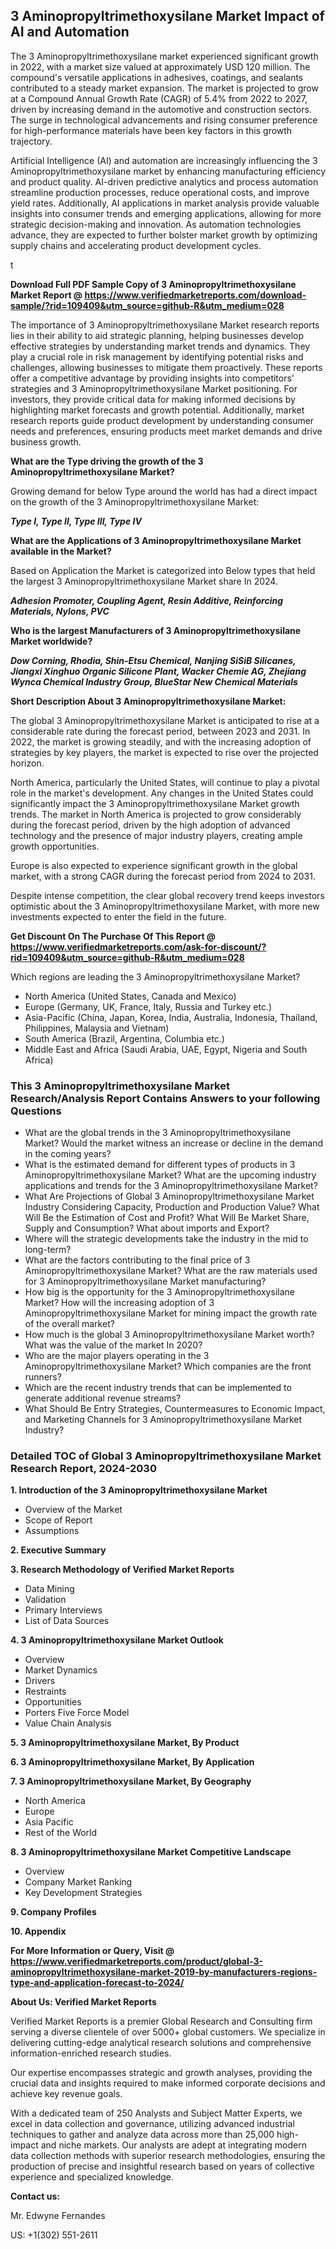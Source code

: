 <h2>3 Aminopropyltrimethoxysilane Market Impact of AI and Automation</h2><p>The 3 Aminopropyltrimethoxysilane market experienced significant growth in 2022, with a market size valued at approximately USD 120 million. The compound's versatile applications in adhesives, coatings, and sealants contributed to a steady market expansion. The market is projected to grow at a Compound Annual Growth Rate (CAGR) of 5.4% from 2022 to 2027, driven by increasing demand in the automotive and construction sectors. The surge in technological advancements and rising consumer preference for high-performance materials have been key factors in this growth trajectory.</p><p>Artificial Intelligence (AI) and automation are increasingly influencing the 3 Aminopropyltrimethoxysilane market by enhancing manufacturing efficiency and product quality. AI-driven predictive analytics and process automation streamline production processes, reduce operational costs, and improve yield rates. Additionally, AI applications in market analysis provide valuable insights into consumer trends and emerging applications, allowing for more strategic decision-making and innovation. As automation technologies advance, they are expected to further bolster market growth by optimizing supply chains and accelerating product development cycles.</p>t</p><p id="" class=""><strong>Download Full PDF Sample Copy of 3 Aminopropyltrimethoxysilane Market Report @ <a href="https://www.verifiedmarketreports.com/download-sample/?rid=109409&utm_source=github-R&utm_medium=028" target="_blank">https://www.verifiedmarketreports.com/download-sample/?rid=109409&utm_source=github-R&utm_medium=028</a></strong></p><p>The importance of&nbsp;3 Aminopropyltrimethoxysilane Market research reports lies in their ability to aid strategic planning, helping businesses develop effective strategies by understanding market trends and dynamics. They play a crucial role in risk management by identifying potential risks and challenges, allowing businesses to mitigate them proactively. These reports offer a competitive advantage by providing insights into competitors' strategies and 3 Aminopropyltrimethoxysilane Market positioning. For investors, they provide critical data for making informed decisions by highlighting market forecasts and growth potential. Additionally, market research reports guide product development by understanding consumer needs and preferences, ensuring products meet market demands and drive business growth.</p><p><strong>What are the&nbsp;Type driving the growth of the 3 Aminopropyltrimethoxysilane Market?</strong></p><p id="" class="">Growing demand for below Type around the world has had a direct impact on the growth of the 3 Aminopropyltrimethoxysilane Market:</p><em><strong>Type I, Type II, Type III, Type IV</strong></em></p><strong>What are the&nbsp;Applications&nbsp;of 3 Aminopropyltrimethoxysilane Market available in the Market?</strong></p><p id="" class="">Based on Application the Market is categorized into Below types that held the largest 3 Aminopropyltrimethoxysilane Market share In 2024.</p><em><strong>Adhesion Promoter, Coupling Agent, Resin Additive, Reinforcing Materials, Nylons, PVC</strong></em></p><strong>Who is the largest Manufacturers of 3 Aminopropyltrimethoxysilane Market worldwide?</strong></p><p><em><strong>Dow Corning, Rhodia, Shin-Etsu Chemical, Nanjing SiSiB Silicanes, Jiangxi Xinghuo Organic Silicone Plant, Wacker Chemie AG, Zhejiang Wynca Chemical Industry Group, BlueStar New Chemical Materials</strong></em></p><p id="" class=""><strong>Short Description About 3 Aminopropyltrimethoxysilane Market:</strong></p><p>The global 3 Aminopropyltrimethoxysilane Market is anticipated to rise at a considerable rate during the forecast period, between 2023 and 2031. In 2022, the market is growing steadily, and with the increasing adoption of strategies by key players, the market is expected to rise over the projected horizon.</p><p>North America, particularly the United States, will continue to play a pivotal role in the market's development. Any changes in the United States could significantly impact the 3 Aminopropyltrimethoxysilane Market growth trends. The market in North America is projected to grow considerably during the forecast period, driven by the high adoption of advanced technology and the presence of major industry players, creating ample growth opportunities.</p><p>Europe is also expected to experience significant growth in the global market, with a strong CAGR during the forecast period from 2024 to 2031.</p><p>Despite intense competition, the clear global recovery trend keeps investors optimistic about the 3 Aminopropyltrimethoxysilane Market, with more new investments expected to enter the field in the future.</p><p id="" class=""><strong>Get Discount On The Purchase Of This Report @ <a href="https://www.verifiedmarketreports.com/ask-for-discount/?rid=109409&utm_source=github-R&utm_medium=028" target="_blank">https://www.verifiedmarketreports.com/ask-for-discount/?rid=109409&utm_source=github-R&utm_medium=028</a></strong></p>Which regions are leading the 3 Aminopropyltrimethoxysilane Market?</p><ul><li>North America (United States, Canada and Mexico)</li><li>Europe (Germany, UK, France, Italy, Russia and Turkey etc.)</li><li>Asia-Pacific (China, Japan, Korea, India, Australia, Indonesia, Thailand, Philippines, Malaysia and Vietnam)</li><li>South America (Brazil, Argentina, Columbia etc.)</li><li>Middle East and Africa (Saudi Arabia, UAE, Egypt, Nigeria and South Africa)</li></ul><h3 id="" class="">This 3 Aminopropyltrimethoxysilane Market Research/Analysis Report Contains Answers to your following Questions</h3><ul><li>What are the global trends in the 3 Aminopropyltrimethoxysilane Market? Would the market witness an increase or decline in the demand in the coming years?</li><li>What is the estimated demand for different types of products in 3 Aminopropyltrimethoxysilane Market? What are the upcoming industry applications and trends for the 3 Aminopropyltrimethoxysilane Market?</li><li>What Are Projections of Global 3 Aminopropyltrimethoxysilane Market Industry Considering Capacity, Production and Production Value? What Will Be the Estimation of Cost and Profit? What Will Be Market Share, Supply and Consumption? What about imports and Export?</li><li>Where will the strategic developments take the industry in the mid to long-term?</li><li>What are the factors contributing to the final price of 3 Aminopropyltrimethoxysilane Market? What are the raw materials used for 3 Aminopropyltrimethoxysilane Market manufacturing?</li><li>How big is the opportunity for the 3 Aminopropyltrimethoxysilane Market? How will the increasing adoption of 3 Aminopropyltrimethoxysilane Market for mining impact the growth rate of the overall market?</li><li>How much is the global 3 Aminopropyltrimethoxysilane Market worth? What was the value of the market In 2020?</li><li>Who are the major players operating in the 3 Aminopropyltrimethoxysilane Market? Which companies are the front runners?</li><li>Which are the recent industry trends that can be implemented to generate additional revenue streams?</li><li>What Should Be Entry Strategies, Countermeasures to Economic Impact, and Marketing Channels for 3 Aminopropyltrimethoxysilane Market Industry?</li></ul><h3 id="" class="">Detailed TOC of Global 3 Aminopropyltrimethoxysilane Market Research Report, 2024-2030</h3><p id="" class=""><strong>1. Introduction of the 3 Aminopropyltrimethoxysilane Market</strong></p><ul><li>Overview of the Market</li><li>Scope of Report</li><li>Assumptions</li></ul><p id="" class=""><strong>2. Executive Summary</strong></p><p id="" class=""><strong>3. Research Methodology of Verified Market Reports</strong></p><ul><li>Data Mining</li><li>Validation</li><li>Primary Interviews</li><li>List of Data Sources</li></ul><p id="" class=""><strong>4. 3 Aminopropyltrimethoxysilane Market Outlook</strong></p><ul><li>Overview</li><li>Market Dynamics</li><li>Drivers</li><li>Restraints</li><li>Opportunities</li><li>Porters Five Force Model</li><li>Value Chain Analysis</li></ul><p id="" class=""><strong>5. 3 Aminopropyltrimethoxysilane Market, By Product</strong></p><p id="" class=""><strong>6. 3 Aminopropyltrimethoxysilane Market, By Application</strong></p><p id="" class=""><strong>7. 3 Aminopropyltrimethoxysilane Market, By Geography</strong></p><ul><li>North America</li><li>Europe</li><li>Asia Pacific</li><li>Rest of the World</li></ul><p id="" class=""><strong>8. 3 Aminopropyltrimethoxysilane Market Competitive Landscape</strong></p><ul><li>Overview</li><li>Company Market Ranking</li><li>Key Development Strategies</li></ul><p id="" class=""><strong>9. Company Profiles</strong></p><p id="" class=""><strong>10. Appendix</strong></p><p id="" class=""><strong>For More Information or Query, Visit @ <a href="https://www.verifiedmarketreports.com/product/global-3-aminopropyltrimethoxysilane-market-2019-by-manufacturers-regions-type-and-application-forecast-to-2024/" target="_blank">https://www.verifiedmarketreports.com/product/global-3-aminopropyltrimethoxysilane-market-2019-by-manufacturers-regions-type-and-application-forecast-to-2024/</a></strong></p><p id="" class=""><strong>About Us: Verified Market Reports</strong></p><p id="" class="">Verified Market Reports is a premier Global Research and Consulting firm serving a diverse clientele of over 5000+ global customers. We specialize in delivering cutting-edge analytical research solutions and comprehensive information-enriched research studies.</p><p id="" class="">Our expertise encompasses strategic and growth analyses, providing the crucial data and insights required to make informed corporate decisions and achieve key revenue goals.</p><p id="" class="">With a dedicated team of 250 Analysts and Subject Matter Experts, we excel in data collection and governance, utilizing advanced industrial techniques to gather and analyze data across more than 25,000 high-impact and niche markets. Our analysts are adept at integrating modern data collection methods with superior research methodologies, ensuring the production of precise and insightful research based on years of collective experience and specialized knowledge.</p><p id="" class=""><strong>Contact us:</strong></p><p id="" class="">Mr. Edwyne Fernandes</p><p id="" class="">US: +1(302) 551-2611</p>